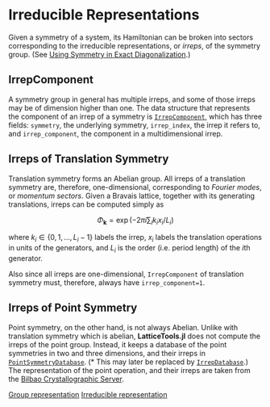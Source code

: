 # Irreducible Representations

Given a symmetry of a system, its Hamiltonian can be broken into sectors corresponding to the irreducible representations, or *irreps*, of the symmetry group.
(See [Using Symmetry in Exact Diagonalization](http://kyungminlee.org/symmetry-for-numerics).)


## IrrepComponent

A symmetry group in general has multiple irreps, and some of those irreps may be of dimension higher than one.
The data structure that represents the component of an irrep of a symmetry is [`IrrepComponent`](@ref), which has three fields:
`symmetry`, the underlying symmetry, `irrep_index`, the irrep it refers to, and `irrep_component`, the component in a multidimensional irrep.


## Irreps of Translation Symmetry

Translation symmetry forms an Abelian group.
All irreps of a translation symmetry are, therefore, one-dimensional, corresponding to *Fourier modes*, or *momentum sectors*.
Given a Bravais lattice, together with its generating translations, irreps can be computed simply as
```math
\Phi_{\mathbf{k}} = \exp \left( - 2 \pi i \sum_{i} k_{i} x_{i} / L_{i} \right)
```
where $k_{i} \in \{0, 1, \ldots, L_{i}-1 \}$ labels the irrep,
$x_{i}$ labels the translation operations in units of the generators,
and $L_{i}$ is the order (i.e. period length) of the *i*th generator.

Also since all irreps are one-dimensional, `IrrepComponent` of translation symmetry must, therefore, always have `irrep_component=1`.


## Irreps of Point Symmetry

Point symmetry, on the other hand, is not always Abelian.
Unlike with translation symmetry which is abelian, **LatticeTools.jl** does not compute the irreps of the point group.
Instead, it keeps a database of the point symmetries in two and three dimensions, and their irreps in [`PointSymmetryDatabase`](@ref).
(* This may later be replaced by [`IrrepDatabase`](@ref).)
The representation of the point operation, and their irreps are taken from the [Bilbao Crystallographic Server](https://www.cryst.ehu.es).


[Group representation](https://en.wikipedia.org/wiki/Group_representation)
[Irreducible representation](https://en.wikipedia.org/wiki/Irreducible_representation)
